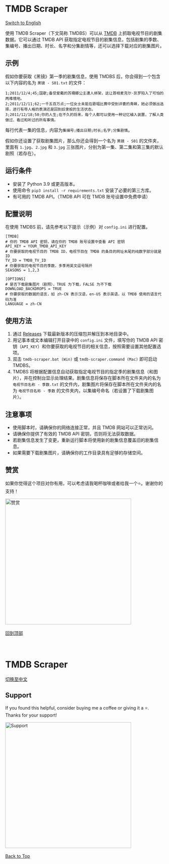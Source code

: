# TMDB Scraper <a name="tmdb-scraper-zh"></a>
<a href="#tmdb-scraper-en">Switch to English</a>

使用 TMDB Scraper（下文简称 TMDBS）可以从 [TMDB](https://www.themoviedb.org/) 上抓取电视节目的剧集数据。它可以通过 TMDB API 获取指定电视节目的剧集信息，包括剧集的季数、集编号、播出日期、时长、名字和分集剧情等，还可以选择下载对应的剧集图片。

## 示例
假如你要获取《黑镜》第一季的剧集信息，使用 TMDBS 后，你会得到一个包含以下内容的名为 `黑镜 - S01.txt` 的文件：
```
1;2011/12/4;45;国歌;备受爱戴的苏珊娜公主遭人绑架，这让首相麦克尔·凯罗陷入了可怕的两难境地。
2;2011/12/11;62;一千五百万点;一位女士未能在歌唱比赛中受到评委的青睐，她必须做出选择，进行有辱人格的表演还是回到奴隶般的生活状态。
3;2011/12/18;50;你的人生;在不久的将来，每个人都可以使用一种记忆植入装置，了解人类做过、看过和听过的所有事情。
```
每行代表一集的信息，内容为`集编号;播出日期;时长;名字;分集剧情`。

假如你还设置了获取剧集图片，那么你还会得到一个名为 `黑镜 - S01` 的文件夹，里面有 `1.jpg`、`2.jpg` 和 `3.jpg` 三张图片，分别为第一集、第二集和第三集的默认剧照（若存在）。

## 运行条件
- 安装了 Python 3.9 或更高版本。
- 使用命令 `pip3 install -r requirements.txt` 安装了必要的第三方库。
- 有可用的 TMDB API。（TMDB API 可在 TMDB 账号设置中免费申请）

## 配置说明
在使用 TMDBS 前，请先参考以下提示（示例）对 `config.ini` 进行配置。
```
[TMDB]
# 你的 TMDB API 密钥，请在你的 TMDB 账号设置中查看 API 密钥
API_KEY = YOUR_TMDB_API_KEY
# 你要获取的电视节目的 TMDB ID，电视节目在 TMDB 的条目的网址末尾的纯数字部分就是 ID
TV_ID = TMDB_TV_ID
# 你要获取的电视节目的季数，多季用英文逗号隔开
SEASONS = 1,2,3

[OPTIONS]
# 是否下载剧集图片（剧照），TRUE 为下载，FALSE 为不下载
DOWNLOAD_BACKDROPS = TRUE
# 你要获取的数据的语言，如 zh-CN 表示汉语，en-US 表示英语，以 TMDB 使用的语言代码为准
LANGUAGE = zh-CN
```

## 使用方法
1. 通过 [Releases](https://github.com/x1ao4/tmdb-scraper/releases) 下载最新版本的压缩包并解压到本地目录中。
2. 用记事本或文本编辑打开目录中的 `config.ini` 文件，填写你的 TMDB API 密钥（`API_KEY`）和你要获取的电视节目的相关信息，按照需要设置其他配置选项。
3. 双击 `tmdb-scraper.bat (Win)` 或 `tmdb-scraper.command (Mac)` 即可启动 TMDBS。
4. TMDBS 将根据配置信息自动获取指定电视节目的指定季的剧集信息（和图片），并在控制台显示处理结果。剧集信息将保存在脚本所在文件夹内的名为 `电视节目名称 - 季数.txt` 的文件内，剧集图片将保存在脚本所在文件夹内的名为 `电视节目名称 - 季数` 的文件夹内，以集编号命名（若设置了下载剧集图片）。

## 注意事项
- 使用脚本时，请确保你的网络连接正常，并且 TMDB 网站可以正常访问。
- 请确保你提供了有效的 TMDB API 密钥，否则将无法获取数据。
- 若剧集信息发生了变更，重新运行脚本将使用新的剧集信息覆盖旧的剧集信息。
- 如果需要下载剧集图片，请确保你的工作目录具有足够的存储空间。

## 赞赏
如果你觉得这个项目对你有用，可以考虑请我喝杯咖啡或者给我一个⭐️。谢谢你的支持！

<img width="399" alt="赞赏" src="https://github.com/user-attachments/assets/bdd2226b-6282-439d-be92-5311b6e9d29c">
<br><br>
<a href="#tmdb-scraper-zh">回到顶部</a>
<br>
<br>
<br>

# TMDB Scraper <a name="tmdb-scraper-en"></a>
<a href="#tmdb-scraper-zh">切换至中文</a>

## Support
If you found this helpful, consider buying me a coffee or giving it a ⭐️. Thanks for your support!

<img width="399" alt="Support" src="https://github.com/user-attachments/assets/bdd2226b-6282-439d-be92-5311b6e9d29c">
<br><br>
<a href="#tmdb-scraper-zh">Back to Top</a>
